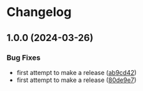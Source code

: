 # Changelog

## 1.0.0 (2024-03-26)


### Bug Fixes

* first attempt to make a release ([ab9cd42](https://github.com/templ-project/node-babel/commit/ab9cd42711e905dfed741de03e3322e711e930cb))
* first attempt to make a release ([80de9e7](https://github.com/templ-project/node-babel/commit/80de9e760bc6c95817b7e92a70e3ef62f1b62f06))
